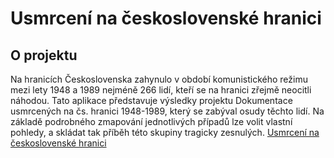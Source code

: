 # Usmrcení na československé hranici 
## O projektu
Na hranicích Československa zahynulo v období komunistického režimu mezi lety 1948 a 1989 nejméně 266 lidí, kteří se na hranici zřejmě neocitli náhodou. Tato aplikace představuje výsledky projektu Dokumentace usmrcených na čs. hranici 1948-1989, který se zabýval osudy těchto lidí.  Na základě podrobného zmapování jednotlivých případů lze volit vlastní pohledy, a skládat tak příběh této skupiny tragicky zesnulých.
[Usmrcení na československé hranici]([https://github.com/sequelize/umzug](https://mapa.zelezna-opona.cz/)https://mapa.zelezna-opona.cz/)
